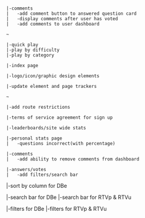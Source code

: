 

~~~~~~~~~~~~~~~~~~~~~~~~~

|-comments
|	-add comment button to answered question card
|	-display comments after user has voted
|	-add comments to user dashboard

~

|-quick play
|-play by difficulty
|-play by category

|-index page

|-logo/icon/graphic design elements

|-update element and page trackers

~

|-add route restrictions

|-terms of service agreement for sign up

|-leaderboards/site wide stats

|-personal stats page
|	-questions incorrect(with percentage)

|-comments
|	-add ability to remove comments from dashboard

|-answers/votes
| 	-add filters/search bar

~~~~~~~~~~~~~~~~~~~~~~~~~

|-sort by column for DBe

|-search bar for DBe
|-search bar for RTVp & RTVu

|-filters for DBe
|-filters for RTVp & RTVu

~~~~~~~~~~~~~~~~~~~~~~~~~
